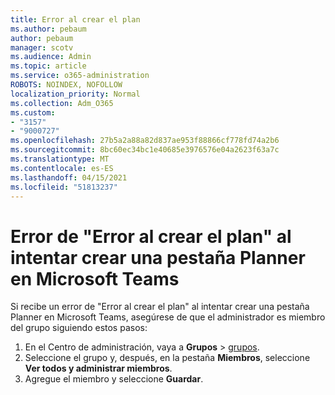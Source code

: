 ```yaml
---
title: Error al crear el plan
ms.author: pebaum
author: pebaum
manager: scotv
ms.audience: Admin
ms.topic: article
ms.service: o365-administration
ROBOTS: NOINDEX, NOFOLLOW
localization_priority: Normal
ms.collection: Adm_O365
ms.custom:
- "3157"
- "9000727"
ms.openlocfilehash: 27b5a2a88a82d837ae953f88866cf778fd74a2b6
ms.sourcegitcommit: 8bc60ec34bc1e40685e3976576e04a2623f63a7c
ms.translationtype: MT
ms.contentlocale: es-ES
ms.lasthandoff: 04/15/2021
ms.locfileid: "51813237"
---
```

# <a name="failed-to-create-the-plan-error-when-trying-to-create-a-planner-tab-in-microsoft-teams"></a>Error de "Error al crear el plan" al intentar crear una pestaña Planner en Microsoft Teams

Si recibe un error de "Error al crear el plan" al intentar crear una pestaña Planner en Microsoft Teams, asegúrese de que el administrador es miembro del grupo siguiendo estos pasos:

1. En el Centro de administración, vaya a **Grupos**  >  [grupos](https://admin.microsoft.com/Adminportal/Home?source=applauncher#/groups). 
2. Seleccione el grupo y, después, en la pestaña **Miembros**, seleccione **Ver todos y administrar miembros**.
3. Agregue el miembro y seleccione **Guardar**.